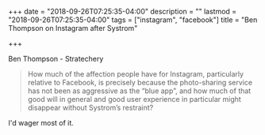+++
date = "2018-09-26T07:25:35-04:00"
description = ""
lastmod = "2018-09-26T07:25:35-04:00"
tags = ["instagram", "facebook"]
title = "Ben Thompson on Instagram after Systrom"

+++

Ben Thompson - Stratechery

> How much of the affection people have for Instagram, particularly relative to Facebook, is precisely because the photo-sharing service has not been as aggressive as the “blue app”, and how much of that good will in general and good user experience in particular might disappear without Systrom’s restraint?

I'd wager most of it.